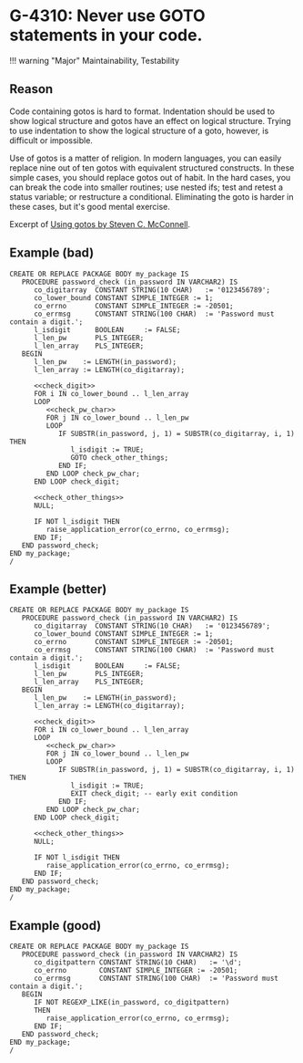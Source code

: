 # G-4310: Never use GOTO statements in your code.

!!! warning "Major"
    Maintainability, Testability

## Reason

Code containing gotos is hard to format. Indentation should be used to show logical structure and gotos have an effect on logical structure. Trying to use indentation to show the logical structure of a goto, however, is difficult or impossible.

Use of gotos is a matter of religion. In modern languages, you can easily replace nine out of ten gotos with equivalent structured constructs. In these simple cases, you should replace gotos out of habit. In the hard cases, 
you can break the code into smaller routines; use nested ifs; test and retest a status variable; or restructure a conditional. Eliminating the goto is harder in these cases, but it's good mental exercise.

Excerpt of [Using gotos by Steven C. McConnell](http://logos.cs.uic.edu/476/notes/GoTo/GoToMcConnel.html).

## Example (bad)

```
CREATE OR REPLACE PACKAGE BODY my_package IS
   PROCEDURE password_check (in_password IN VARCHAR2) IS 
      co_digitarray  CONSTANT STRING(10 CHAR)   := '0123456789';
      co_lower_bound CONSTANT SIMPLE_INTEGER := 1;
      co_errno       CONSTANT SIMPLE_INTEGER := -20501;
      co_errmsg      CONSTANT STRING(100 CHAR)  := 'Password must contain a digit.';
      l_isdigit      BOOLEAN     := FALSE;
      l_len_pw       PLS_INTEGER;
      l_len_array    PLS_INTEGER;
   BEGIN
      l_len_pw    := LENGTH(in_password);
      l_len_array := LENGTH(co_digitarray);
      
      <<check_digit>>
      FOR i IN co_lower_bound .. l_len_array
      LOOP
         <<check_pw_char>>
         FOR j IN co_lower_bound .. l_len_pw
         LOOP
            IF SUBSTR(in_password, j, 1) = SUBSTR(co_digitarray, i, 1) THEN
               l_isdigit := TRUE;
               GOTO check_other_things;
            END IF;
         END LOOP check_pw_char;
      END LOOP check_digit;

      <<check_other_things>>
      NULL;
   
      IF NOT l_isdigit THEN
         raise_application_error(co_errno, co_errmsg);
      END IF;
   END password_check;
END my_package;
/
```

## Example (better)

```
CREATE OR REPLACE PACKAGE BODY my_package IS
   PROCEDURE password_check (in_password IN VARCHAR2) IS 
      co_digitarray  CONSTANT STRING(10 CHAR)   := '0123456789';
      co_lower_bound CONSTANT SIMPLE_INTEGER := 1;
      co_errno       CONSTANT SIMPLE_INTEGER := -20501;
      co_errmsg      CONSTANT STRING(100 CHAR)  := 'Password must contain a digit.';
      l_isdigit      BOOLEAN     := FALSE;
      l_len_pw       PLS_INTEGER;
      l_len_array    PLS_INTEGER;
   BEGIN
      l_len_pw    := LENGTH(in_password);
      l_len_array := LENGTH(co_digitarray);
      
      <<check_digit>>
      FOR i IN co_lower_bound .. l_len_array
      LOOP
         <<check_pw_char>>
         FOR j IN co_lower_bound .. l_len_pw
         LOOP
            IF SUBSTR(in_password, j, 1) = SUBSTR(co_digitarray, i, 1) THEN
               l_isdigit := TRUE;
               EXIT check_digit; -- early exit condition
            END IF;
         END LOOP check_pw_char;
      END LOOP check_digit;
   
      <<check_other_things>>
      NULL;
      
      IF NOT l_isdigit THEN
         raise_application_error(co_errno, co_errmsg);
      END IF;
   END password_check;
END my_package;
/
```

## Example (good)

```
CREATE OR REPLACE PACKAGE BODY my_package IS
   PROCEDURE password_check (in_password IN VARCHAR2) IS
      co_digitpattern CONSTANT STRING(10 CHAR)   := '\d';
      co_errno        CONSTANT SIMPLE_INTEGER := -20501;
      co_errmsg       CONSTANT STRING(100 CHAR)  := 'Password must contain a digit.';
   BEGIN
      IF NOT REGEXP_LIKE(in_password, co_digitpattern) 
      THEN
         raise_application_error(co_errno, co_errmsg);
      END IF;
   END password_check;
END my_package;
/
```
